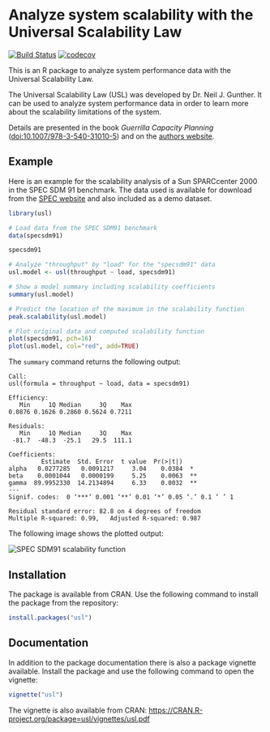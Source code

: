 # Analyze system scalability with the Universal Scalability Law

[![Build Status](https://travis-ci.org/smoeding/usl.svg?branch=master)](https://travis-ci.org/smoeding/usl)
[![codecov](https://codecov.io/gh/smoeding/usl/branch/master/graph/badge.svg)](https://codecov.io/gh/smoeding/usl)

This is an R package to analyze system performance data with the Universal Scalability Law.

The Universal Scalability Law (USL) was developed by Dr. Neil J. Gunther. It can be used to analyze system performance data in order to learn more about the scalability limitations of the system.

Details are presented in the book *Guerrilla Capacity Planning* ([doi:10.1007/978-3-540-31010-5](http://dx.doi.org/10.1007/978-3-540-31010-5)) and on the [authors website](http://www.perfdynamics.com/).

## Example

Here is an example for the scalability analysis of a Sun SPARCcenter 2000 in the SPEC SDM 91 benchmark. The data used is available for download from the [SPEC website](http://www.spec.org/osg/sdm91/results/results.html) and also included as a demo dataset.

```R
library(usl)

# Load data from the SPEC SDM91 benchmark
data(specsdm91)

specsdm91

# Analyze "throughput" by "load" for the "specsdm91" data
usl.model <- usl(throughput ~ load, specsdm91)

# Show a model summary including scalability coefficients
summary(usl.model)

# Predict the location of the maximum in the scalability function
peak.scalability(usl.model)

# Plot original data and computed scalability function
plot(specsdm91, pch=16)
plot(usl.model, col="red", add=TRUE)
```

The ```summary``` command returns the following output:

```
Call:
usl(formula = throughput ~ load, data = specsdm91)

Efficiency:
   Min     1Q Median     3Q    Max
0.0876 0.1626 0.2860 0.5624 0.7211

Residuals:
   Min     1Q Median     3Q    Max
 -81.7  -48.3  -25.1   29.5  111.1

Coefficients:
         Estimate  Std. Error  t value  Pr(>|t|)
alpha   0.0277285   0.0091217     3.04    0.0384  *
beta    0.0001044   0.0000199     5.25    0.0063  **
gamma  89.9952330  14.2134894     6.33    0.0032  **
---
Signif. codes:  0 ‘***’ 0.001 ‘**’ 0.01 ‘*’ 0.05 ‘.’ 0.1 ‘ ’ 1

Residual standard error: 82.8 on 4 degrees of freedom
Multiple R-squared: 0.99,	Adjusted R-squared: 0.987
```

The following image shows the plotted output:

![SPEC SDM91 scalability function](http://download.moeding.net/gfx/usl-package/specsdm91.png "SPEC SDM91 scalability function")

## Installation

The package is available from CRAN. Use the following command to install the package from the repository:

```R
install.packages("usl")
```

## Documentation

In addition to the package documentation there is also a package vignette available. Install the package and use the following command to open the vignette:

```R
vignette("usl")
```

The vignette is also available from CRAN: <https://CRAN.R-project.org/package=usl/vignettes/usl.pdf>
